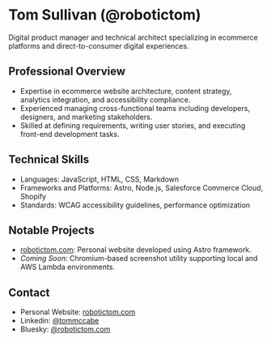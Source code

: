 # Tom Sullivan (@robotictom)

Digital product manager and technical architect specializing in ecommerce platforms and direct-to-consumer digital experiences.

## Professional Overview

- Expertise in ecommerce website architecture, content strategy, analytics integration, and accessibility compliance.
- Experienced managing cross-functional teams including developers, designers, and marketing stakeholders.
- Skilled at defining requirements, writing user stories, and executing front-end development tasks.

## Technical Skills

- Languages: JavaScript, HTML, CSS, Markdown
- Frameworks and Platforms: Astro, Node.js, Salesforce Commerce Cloud, Shopify
- Standards: WCAG accessibility guidelines, performance optimization

## Notable Projects

- [robotictom.com](https://robotictom.com): Personal website developed using Astro framework.
- _Coming Soon:_ Chromium-based screenshot utility supporting local and AWS Lambda environments.

## Contact

- Personal Website: [robotictom.com](https://robotictom.com)
- Linkedin: [@tommccabe](https://www.linkedin.com/in/tommccabe/)
- Bluesky: [@robotictom.com](https://bsky.app/profile/robotictom.com)

